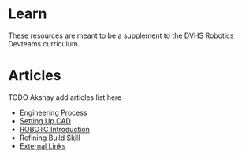 # Learn

These resources are meant to be a supplement to the DVHS Robotics Devteams curriculum.

# Articles

TODO Akshay add articles list here

- [Engineering Process](articles/engineering-process.md)
- [Setting Up CAD](articles/cad.md)
- [ROBOTC Introduction](articles/starting-robotc.md)
- [Refining Build Skill](articles/refining-build-skill.md)
- [External Links](articles/external.md)
